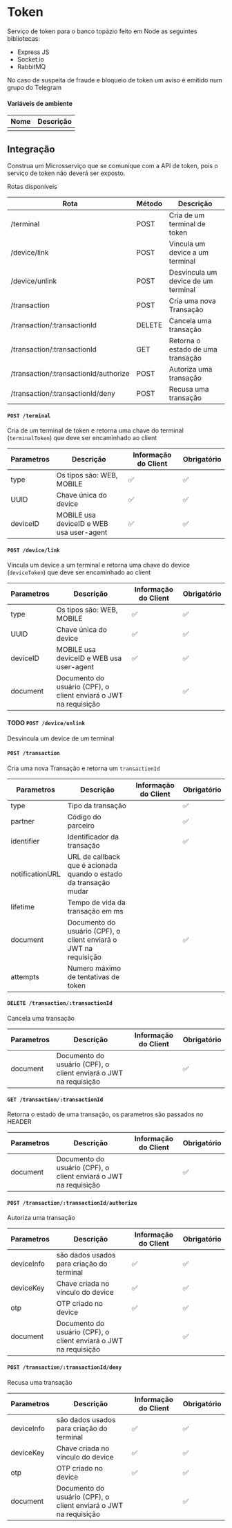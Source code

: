 # Token
Serviço de token para o banco topázio feito em Node as seguintes bibliotecas:
* Express JS
* Socket.io
* RabbitMQ

No caso de suspeita de fraude e bloqueio de token um aviso é emitido num grupo do Telegram

#### Variáveis de ambiente

| Nome | Descrição |
|---|---|
| | | 

## Integração
Construa um Microsserviço que se comunique com a API de token, pois o serviço de token não deverá ser exposto.

Rotas disponíveis

| Rota | Método | Descrição |
|---|---|---|
|/terminal|POST|Cria de um terminal de token|
|/device/link|POST|Vincula um device a um terminal|
|/device/unlink|POST|Desvincula um device de um terminal|
|/transaction|POST|Cria uma nova Transação|
|/transaction/:transactionId|DELETE|Cancela uma transação|
|/transaction/:transactionId|GET|Retorna o estado de uma transação|
|/transaction/:transactionId/authorize|POST|Autoriza uma transação|
|/transaction/:transactionId/deny|POST|Recusa uma transação|


#### `POST /terminal`
Cria de um terminal de token e retorna uma chave do terminal (`terminalToken`) que deve ser encaminhado ao client

| Parametros | Descrição | Informação do Client | Obrigatório |
|---|---|---|---|
|type|Os tipos são: WEB, MOBILE|:white_check_mark:|:white_check_mark:
|UUID|Chave única do device|:white_check_mark:|:white_check_mark:
|deviceID|MOBILE usa deviceID e WEB usa user-agent|:white_check_mark:|:white_check_mark:
#### `POST /device/link`
Vincula um device a um terminal e retorna uma chave do device (`deviceToken`) que deve ser encaminhado ao client

| Parametros | Descrição | Informação do Client | Obrigatório |
|---|---|---|---|
|type|Os tipos são: WEB, MOBILE|:white_check_mark:|:white_check_mark:
|UUID|Chave única do device|:white_check_mark:|:white_check_mark:
|deviceID|MOBILE usa deviceID e WEB usa user-agent|:white_check_mark:|:white_check_mark:
|document|Documento do usuário (CPF), o client enviará o JWT na requisição| |:white_check_mark:
#### TODO `POST /device/unlink`
Desvincula um device de um terminal

#### `POST /transaction`
Cria uma nova Transação e retorna um `transactionId`

| Parametros | Descrição | Informação do Client | Obrigatório |
|---|---|---|---|
type|Tipo da transação| |:white_check_mark:
partner|Código do parceiro| | :white_check_mark:
identifier|Identificador da transação| | :white_check_mark:
notificationURL|URL de callback que é acionada quando o estado da transação mudar| | |
lifetime|Tempo de vida da transação em ms| ||
document|Documento do usuário (CPF), o client enviará o JWT na requisição| |:white_check_mark:
attempts|Numero máximo de tentativas de token| | |

#### `DELETE /transaction/:transactionId`
Cancela uma transação

| Parametros | Descrição | Informação do Client | Obrigatório |
|---|---|---|---|
document|Documento do usuário (CPF), o client enviará o JWT na requisição| |:white_check_mark:

#### `GET /transaction/:transactionId`
Retorna o estado de uma transação, os parametros são passados no HEADER

| Parametros | Descrição | Informação do Client | Obrigatório |
|---|---|---|---|
document|Documento do usuário (CPF), o client enviará o JWT na requisição| |:white_check_mark:


#### `POST /transaction/:transactionId/authorize`
Autoriza uma transação

| Parametros | Descrição | Informação do Client | Obrigatório |
|---|---|---|---|
|deviceInfo|são dados usados para criação do terminal|:white_check_mark:|:white_check_mark:
|deviceKey|Chave criada no vínculo do device|:white_check_mark:|:white_check_mark:
|otp|OTP criado no device|:white_check_mark:|:white_check_mark:
|document|Documento do usuário (CPF), o client enviará o JWT na requisição| |:white_check_mark:

#### `POST /transaction/:transactionId/deny`
Recusa uma transação

| Parametros | Descrição | Informação do Client | Obrigatório |
|---|---|---|---|
|deviceInfo|são dados usados para criação do terminal|:white_check_mark:|:white_check_mark:
|deviceKey|Chave criada no vínculo do device|:white_check_mark:|:white_check_mark:
|otp|OTP criado no device|:white_check_mark:|:white_check_mark:
|document|Documento do usuário (CPF), o client enviará o JWT na requisição| |:white_check_mark:

